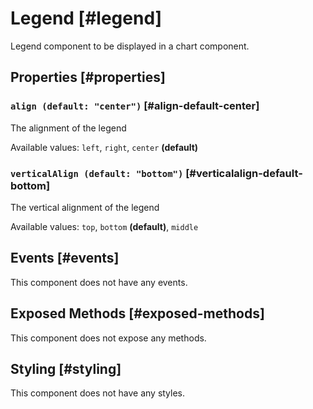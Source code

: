 # Legend [#legend]

Legend component to be displayed in a chart component.

## Properties [#properties]

### `align (default: "center")` [#align-default-center]

The alignment of the legend

Available values: `left`, `right`, `center` **(default)**

### `verticalAlign (default: "bottom")` [#verticalalign-default-bottom]

The vertical alignment of the legend

Available values: `top`, `bottom` **(default)**, `middle`

## Events [#events]

This component does not have any events.

## Exposed Methods [#exposed-methods]

This component does not expose any methods.

## Styling [#styling]

This component does not have any styles.

